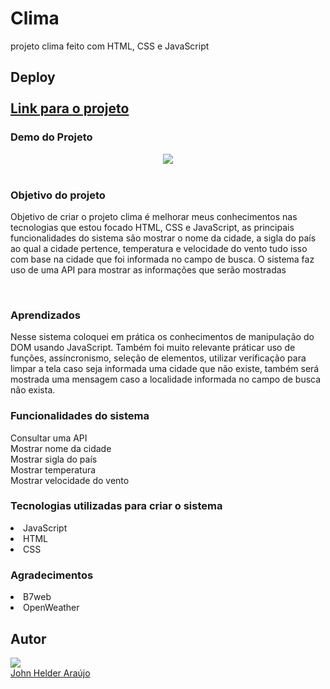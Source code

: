 <h1>Clima</h1>
projeto clima feito com HTML, CSS e JavaScript

<h2>Deploy</he><br><br>
<a target="_blank" href="https://clima-projeto.netlify.app/" align="center" rel="nofollow">Link para o projeto</a><br>
<h3>Demo do Projeto</h3>

<div align="center">
<img src="https://user-images.githubusercontent.com/11904100/205491374-9899e467-879d-4374-9628-7e592655625a.png" max-width="100%">
</div><br>

<h3>Objetivo do projeto</h3>

<p>Objetivo de criar o projeto clima é melhorar meus conhecimentos nas tecnologias que estou 
focado HTML, CSS e JavaScript, as principais funcionalidades do sistema são mostrar o nome da cidade, a sigla do país ao qual a cidade pertence, temperatura e velocidade do vento tudo isso com base na cidade que foi informada no campo de busca. O sistema faz uso de uma API para mostrar as informações que serão mostradas</p><br>

<h3>Aprendizados</h3>

<p>Nesse sistema coloquei em prática os conhecimentos de manipulação do DOM usando JavaScript.
Também foi muito relevante práticar uso de funções, assíncronismo, seleção de elementos, utilizar verificação para limpar a tela caso seja informada uma cidade que não existe, também será mostrada uma mensagem caso a localidade informada no campo de busca não exista.</p>

<h3>Funcionalidades do sistema</h3>
Consultar uma API<br>
Mostrar nome da cidade<br>
Mostrar sigla do país<br>
Mostrar temperatura<br>
Mostrar velocidade do vento

<h3>Tecnologias utilizadas para criar o sistema</h3>
<li>JavaScript</li> 
<li>HTML</li>
<li>CSS</li> 

<h3>Agradecimentos</h3>
<li>B7web</li>
<li>OpenWeather</li>

<h2>Autor</h2>
<div>
<img src="https://user-images.githubusercontent.com/11904100/196067107-c10a69e8-4096-4207-9bae-62d65dbb6b50.jpg" max-width="100%">
</div>
 <a href="https://github.com/Johnhelder" target="_blank">John Helder Araújo</a>
